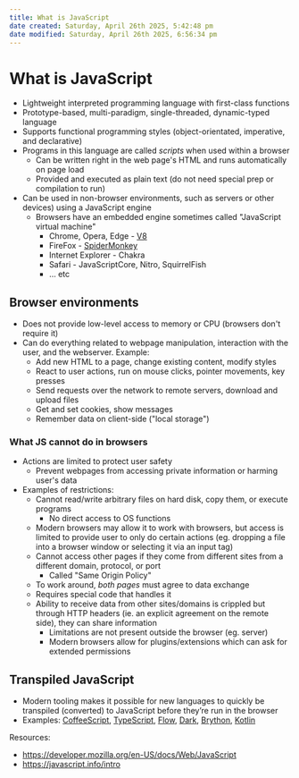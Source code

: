 ```yaml
---
title: What is JavaScript
date created: Saturday, April 26th 2025, 5:42:48 pm
date modified: Saturday, April 26th 2025, 6:56:34 pm
---
```


# What is JavaScript

- Lightweight interpreted programming language with first-class functions
- Prototype-based, multi-paradigm, single-threaded, dynamic-typed language
- Supports functional programming styles (object-orientated, imperative, and declarative)
- Programs in this language are called _scripts_ when used within a browser
  - Can be written right in the web page's HTML and runs automatically on page load
  - Provided and executed as plain text (do not need special prep or compilation to run)
- Can be used in non-browser environments, such as servers or other devices) using a JavaScript engine
  - Browsers have an embedded engine sometimes called "JavaScript virtual machine"
    - Chrome, Opera, Edge - [V8](<https://en.wikipedia.org/wiki/V8_(JavaScript_engine)>)
    - FireFox - [SpiderMonkey](https://en.wikipedia.org/wiki/SpiderMonkey)
    - Internet Explorer - Chakra
    - Safari - JavaScriptCore, Nitro, SquirrelFish
    - … etc

## Browser environments

- Does not provide low-level access to memory or CPU (browsers don't require it)
- Can do everything related to webpage manipulation, interaction with the user, and the webserver. Example:
  - Add new HTML to a page, change existing content, modify styles
  - React to user actions, run on mouse clicks, pointer movements, key presses
  - Send requests over the network to remote servers, download and upload files
  - Get and set cookies, show messages
  - Remember data on client-side ("local storage")

### What JS cannot do in browsers

- Actions are limited to protect user safety
  - Prevent webpages from accessing private information or harming user's data
- Examples of restrictions:
  - Cannot read/write arbitrary files on hard disk, copy them, or execute programs
    - No direct access to OS functions
  - Modern browsers may allow it to work with browsers, but access is limited to provide user to only do certain actions (eg. dropping a file into a browser window or selecting it via an input tag)
  - Cannot access other pages if they come from different sites from a different domain, protocol, or port
    - Called "Same Origin Policy"
  - To work around, _both pages_ must agree to data exchange
  - Requires special code that handles it
  - Ability to receive data from other sites/domains is crippled but through HTTP headers (ie. an explicit agreement on the remote side), they can share information
    - Limitations are not present outside the browser (eg. server)
    - Modern browsers allow for plugins/extensions which can ask for extended permissions

## Transpiled JavaScript

- Modern tooling makes it possible for new languages to quickly be transpiled (converted) to JavaScript before they’re run in the browser
- Examples: [CoffeeScript](https://coffeescript.org/), [TypeScript](https://www.typescriptlang.org/), [Flow](https://flow.org/), [Dark](https://www.dartlang.org/), [Brython](https://brython.info/), [Kotlin](https://kotlinlang.org/docs/reference/js-overview.html)

Resources:

- https://developer.mozilla.org/en-US/docs/Web/JavaScript
- https://javascript.info/intro
